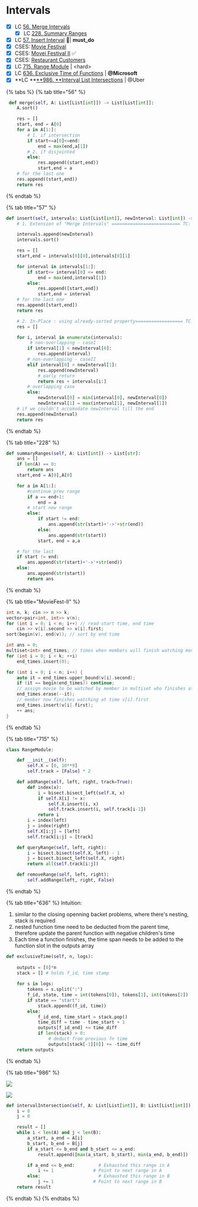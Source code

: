 # Intervals

* [x] LC [56. Merge Intervals](https://leetcode.com/problems/merge-intervals/)
  * [x] LC [228. Summary Ranges](https://leetcode.com/problems/summary-ranges/)
* [x] LC [57. Insert Interval](https://leetcode.com/problems/insert-interval/) 🌟| **must\_do**
* [x] CSES: [Movie Festival](https://cses.fi/problemset/task/1629)
* [x] CSES: [Movei Festival II](https://cses.fi/problemset/task/1632) ✅
* [x] CSES: [Restaurant Customers](https://cses.fi/problemset/task/1619)
* [x] LC [715. Range Module](https://leetcode.com/problems/range-module/) | \<hard>
* [x] LC [636. Exclusive Time of Functions](https://leetcode.com/problems/exclusive-time-of-functions/) | **@Microsoft**
* [x] **LC **[**986. **Interval List Intersections](https://leetcode.com/problems/interval-list-intersections/) | @Uber

{% tabs %}
{% tab title="56" %}
```python
 def merge(self, A: List[List[int]]) -> List[List[int]]:
    A.sort()

    res = []
    start, end = A[0]
    for a in A[1:]:
        # 1. if intersection
        if start<=a[0]<=end:
            end = max(end,a[1])
        # 2. if disjointed
        else:
            res.append((start,end))
            start,end = a
    # for the last one
    res.append((start,end))
    return res
```
{% endtab %}

{% tab title="57" %}
```python
def insert(self, intervals: List[List[int]], newInterval: List[int]) -> List[List[int]]:
    # 1. Extension of "Merge Intervals" ========================== TC: O(NlogN)

    intervals.append(newInterval)
    intervals.sort()

    res = []
    start,end = intervals[0][0],intervals[0][1]

    for interval in intervals[1:]:
        if start<= interval[0] <= end:
            end = max(end,interval[1])
        else:
            res.append([start,end])
            start,end = interval
    # for the last one
    res.append([start,end])
    return res

    # 2. In-Place : using already-sorted property================== TC: O(N)
    res = []

    for i, interval in enumerate(intervals):
         # non-overlapping - caseI
        if interval[1] < newInterval[0]:   
            res.append(interval)
        # non-overlapping - caseII
        elif interval[0] > newInterval[1]:  
            res.append(newInterval) 
            # early return
            return res + intervals[i:]
        # overlapping case
        else:
            newInterval[0] = min(interval[0], newInterval[0])
            newInterval[1] = max(interval[1], newInterval[1])
    # if we couldn't accomodate newInterval till the end
    res.append(newInterval)
    return res
```
{% endtab %}

{% tab title="228" %}
```python
def summaryRanges(self, A: List[int]) -> List[str]:
    ans = []
    if len(A) == 0:
        return ans
    start,end = A[0],A[0]

    for a in A[1:]:
        #continue prev range
        if a == end+1:
            end = a
        # start new range
        else:
            if start != end:
                ans.append(str(start)+'->'+str(end))
            else:
                ans.append(str(start))
            start, end = a,a

    # for the last
    if start != end:
        ans.append(str(start)+'->'+str(end))
    else:
        ans.append(str(start))
        return ans
```
{% endtab %}

{% tab title="MovieFest-II" %}
```cpp
int n, k; cin >> n >> k;
vector<pair<int, int>> v(n);
for (int i = 0; i < n; i++) // read start time, end time
	cin >> v[i].second >> v[i].first;
sort(begin(v), end(v)); // sort by end time

int ans = 0;
multiset<int> end_times; // times when members will finish watching movies
for (int i = 0; i < k; ++i)
	end_times.insert(0);

for (int i = 0; i < n; i++) {
	auto it = end_times.upper_bound(v[i].second);
	if (it == begin(end_times)) continue;
	// assign movie to be watched by member in multiset who finishes at time *prev(it)
	end_times.erase(--it);
	// member now finishes watching at time v[i].first
	end_times.insert(v[i].first);
	++ ans;
}
```
{% endtab %}

{% tab title="715" %}
```python
class RangeModule:

    def __init__(self):
        self.X = [0, 10**9]
        self.track = [False] * 2

    def addRange(self, left, right, track=True):
        def index(x):
            i = bisect.bisect_left(self.X, x)
            if self.X[i] != x:
                self.X.insert(i, x)
                self.track.insert(i, self.track[i-1])
            return i
        i = index(left)
        j = index(right)
        self.X[i:j] = [left]
        self.track[i:j] = [track]

    def queryRange(self, left, right):
        i = bisect.bisect(self.X, left) - 1
        j = bisect.bisect_left(self.X, right)
        return all(self.track[i:j])

    def removeRange(self, left, right):
        self.addRange(left, right, False)
```
{% endtab %}

{% tab title="636" %}
Intuition:

1. similar to the closing openning backet problems, where there's nesting, stack is required
2. nested function time need to be deducted from the parent time, therefore update the parent function with negative children's time
3. Each time a function finishes, the time span needs to be added to the function slot in the outputs array

```python
def exclusiveTime(self, n, logs):
    
    outputs = [0]*n
    stack = [] # holds f_id, time stamp
    
    for s in logs:
        tokens = s.split(":")
        f_id, state, time = int(tokens[0]), tokens[1], int(tokens[2])
        if state == "start":
            stack.append((f_id, time))
        else:
            f_id_end, time_start = stack.pop()
            time_diff = time - time_start + 1
            outputs[f_id_end] += time_diff
            if len(stack) > 0:
                # deduct from previous fn time 
                outputs[stack[-1][0]] += -time_diff
    return outputs 
```
{% endtab %}

{% tab title="986" %}


![](<../../.gitbook/assets/Screenshot 2021-11-08 at 2.25.37 AM.png>)

![](<../../.gitbook/assets/Screenshot 2021-11-13 at 11.35.40 AM.png>)



```python
def intervalIntersection(self, A: List[List[int]], B: List[List[int]]) -> List[List[int]]:
    i = 0
    j = 0

    result = []
    while i < len(A) and j < len(B):
        a_start, a_end = A[i]
        b_start, b_end = B[j]
        if a_start <= b_end and b_start <= a_end:                       # Criss-cross lock
            result.append([max(a_start, b_start), min(a_end, b_end)])   # Squeezing

        if a_end <= b_end:         # Exhausted this range in A
            i += 1               # Point to next range in A
        else:                      # Exhausted this range in B
            j += 1               # Point to next range in B
    return result
```
{% endtab %}
{% endtabs %}
